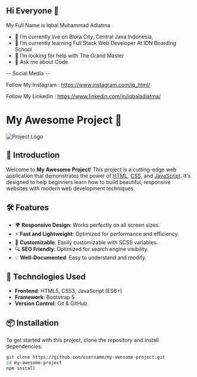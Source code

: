 ## Hi Everyone 👋

My Full Name is Iqbal Muhammad Adiatma

- 🔭 I’m currently live on Blora City, Central Java Indonesia,
- 🌱 I’m currently learning Full Stack Web Developer At IDN Boarding School
- 🤔 I’m looking for help with The Grand Master
- 💬 Ask me about Code



-- Social Media --



  Follow My Instagram : https://www.instagram.com/iq_html/

  
  Follow My Linkedin : https://www.linkedin.com/in/iqbaladiatma/


# My Awesome Project 🚀

![Project Logo](https://via.placeholder.com/150) <!-- Ganti dengan URL logo proyek jika ada -->

## 🌟 Introduction

Welcome to **My Awesome Project**! This project is a cutting-edge web application that demonstrates the power of [HTML](https://developer.mozilla.org/en-US/docs/Web/HTML), [CSS](https://developer.mozilla.org/en-US/docs/Web/CSS), and [JavaScript](https://developer.mozilla.org/en-US/docs/Web/JavaScript). It's designed to help beginners learn how to build beautiful, responsive websites with modern web development techniques.

## 🛠️ Features

- 🌍 **Responsive Design**: Works perfectly on all screen sizes.
- ⚡ **Fast and Lightweight**: Optimized for performance and efficiency.
- 🎨 **Customizable**: Easily customizable with SCSS variables.
- 🔍 **SEO Friendly**: Optimized for search engine visibility.
- 💡 **Well-Documented**: Easy to understand and modify.

## 🚀 Technologies Used

- **Frontend**: HTML5, CSS3, JavaScript (ES6+)
- **Framework**: Bootstrap 5
- **Version Control**: Git & GitHub

## 📦 Installation

To get started with this project, clone the repository and install dependencies:

```bash
git clone https://github.com/username/my-awesome-project.git
cd my-awesome-project
npm install

